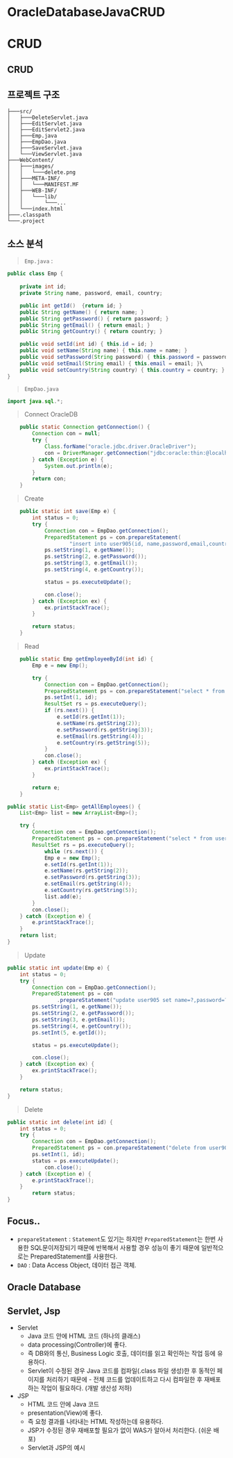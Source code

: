 # OracleDatabaseJavaCRUD

# CRUD

## CRUD

## 프로젝트 구조
```command
├───src/
│   ├───DeleteServlet.java
│   ├───EditServlet.java
│   ├───EditServlet2.java
│   ├───Emp.java
│   ├───EmpDao.java
│   ├───SaveServlet.java
│   └───ViewServlet.java
├───WebContent/
│   ├───images/
│   │   └───delete.png
│   ├───META-INF/
│   │   └───MANIFEST.MF
│   ├───WEB-INF/
│   │   └───lib/
│   │       └───...
│   └───index.html
├───.classpath
└───.project
```
## 소스 분석
 > `Emp.java` : 
```java
public class Emp {
	
    private int id;
    private String name, password, email, country;

    public int getId()  {return id; }
    public String getName() { return name; }	
    public String getPassword() { return password; }
    public String getEmail() { return email; }
    public String getCountry() { return country; }

    public void setId(int id) { this.id = id; }
    public void setName(String name) { this.name = name; } 
    public void setPassword(String password) { this.password = password; }
    public void setEmail(String email) { this.email = email; }\
    public void setCountry(String country) { this.country = country; }
}
```
> `EmpDao.java`
```java
import java.sql.*;
```
> Connect OracleDB
```java
	public static Connection getConnection() {
		Connection con = null;
		try {
			Class.forName("oracle.jdbc.driver.OracleDriver");
			con = DriverManager.getConnection("jdbc:oracle:thin:@localhost:1521:orcl", "spring", "123123");
		} catch (Exception e) {
			System.out.println(e);
		}
		return con;
	}
```
> Create
```java
	public static int save(Emp e) {
		int status = 0;
		try {
			Connection con = EmpDao.getConnection();
			PreparedStatement ps = con.prepareStatement(
					"insert into user905(id, name,password,email,country) values (no_seq.nextval,?,?,?,?)");
			ps.setString(1, e.getName());
			ps.setString(2, e.getPassword());
			ps.setString(3, e.getEmail());
			ps.setString(4, e.getCountry());

			status = ps.executeUpdate();

			con.close();
		} catch (Exception ex) {
			ex.printStackTrace();
		}

		return status;
	}
```
> Read
```java
	public static Emp getEmployeeById(int id) {
		Emp e = new Emp();

		try {
			Connection con = EmpDao.getConnection();
			PreparedStatement ps = con.prepareStatement("select * from user905 where id=?");
			ps.setInt(1, id);
			ResultSet rs = ps.executeQuery();
			if (rs.next()) {
				e.setId(rs.getInt(1));
				e.setName(rs.getString(2));
				e.setPassword(rs.getString(3));
				e.setEmail(rs.getString(4));
				e.setCountry(rs.getString(5));
			}
			con.close();
		} catch (Exception ex) {
			ex.printStackTrace();
		}

		return e;
	}
```
```java
public static List<Emp> getAllEmployees() {
	List<Emp> list = new ArrayList<Emp>();

	try {
		Connection con = EmpDao.getConnection();
		PreparedStatement ps = con.prepareStatement("select * from user905");
		ResultSet rs = ps.executeQuery();	
        	while (rs.next()) {
			Emp e = new Emp();
			e.setId(rs.getInt(1));
			e.setName(rs.getString(2));
			e.setPassword(rs.getString(3));
			e.setEmail(rs.getString(4));
			e.setCountry(rs.getString(5));
			list.add(e);
		}
		con.close();
	} catch (Exception e) {
		e.printStackTrace();
	}
	return list;
}
```
> Update
```java
public static int update(Emp e) {
	int status = 0;
	try {
		Connection con = EmpDao.getConnection();
		PreparedStatement ps = con
				.prepareStatement("update user905 set name=?,password=?,email=?,country=? where id=?");
		ps.setString(1, e.getName());
		ps.setString(2, e.getPassword());
		ps.setString(3, e.getEmail());
		ps.setString(4, e.getCountry());
		ps.setInt(5, e.getId());

		status = ps.executeUpdate();

		con.close();
	} catch (Exception ex) {
		ex.printStackTrace();
	}

	return status;
}
```
> Delete
```java
public static int delete(int id) {
	int status = 0;
	try {
		Connection con = EmpDao.getConnection();
		PreparedStatement ps = con.prepareStatement("delete from user905 where id=?");
		ps.setInt(1, id);
		status = ps.executeUpdate();
			con.close();
	} catch (Exception e) {
		e.printStackTrace();
	}
		return status;
}
```
## Focus..
 - `prepareStatement` : `Statement`도 있기는 하지만 `PreparedStatement`는 한번 사용한 SQL문이저장되기 때문에 반복해서 사용할 경우 성능이 좋기 때문에 일반적으로는 PreparedStatement를 사용한다.
 - `DAO` : Data Access Object, 데이터 접근 객체.

## Oracle Database

## Servlet, Jsp
 - Servlet
   - Java 코드 안에 HTML 코드 (하나의 클래스)
   - data processing(Controller)에 좋다.
   - 즉 DB와의 통신, Business Logic 호출, 데이터를 읽고 확인하는 작업 등에 유용하다.
   - Servlet이 수정된 경우 Java 코드를 컴파일(.class 파일 생성)한 후 동적인 페이지를 처리하기 때문에    - 전체 코드를 업데이트하고 다시 컴파일한 후 재배포하는 작업이 필요하다. (개발 생산성 저하)
 - JSP
   - HTML 코드 안에 Java 코드
   - presentation(View)에 좋다.
   - 즉 요청 결과를 나타내는 HTML 작성하는데 유용하다.
   - JSP가 수정된 경우 재배포할 필요가 없이 WAS가 알아서 처리한다. (쉬운 배포)
   - Servlet과 JSP의 예시

